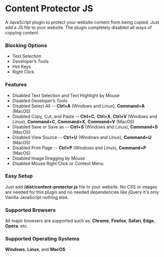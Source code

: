 # Content Protector JS

A JavaScript plugin to protect your website content from being copied. Just add a JS file to your website. The plugin completely disabled all ways of copying content.

### Blocking Options

- Text Selection
- Developer’s Tools
- Hot Keys
- Right Click

### Features

- Disabled Text Selection and Text Highlight by Mouse
- Disabled Developer’s Tools
- Disabled Select All -- **Ctrl+A** (Windows and Linux), **Command+A** (MacOS)
- Disabled Copy, Cut, and Paste -- **Ctrl+C**, **Ctrl+X**, **Ctrl+V** (Windows and Linux), **Command+C**, **Command+X**, **Command+V** (MacOS)
- Disabled Save or Save as -- **Ctrl+S** (Windows and Linux), **Command+S** (MacOS)
- Disabled View Source -- **Ctrl+U** (Windows and Linux), **Command+U** (MacOS)
- Disabled Print Page -- **Ctrl+P** (Windows and Linux), **Command+P** (MacOS)
- Disabled Image Dragging by Mouse
- Disabled Mouse Right Click or Context Menu

### Easy Setup

Just add **/dist/content-protector.js** file to your website. No CSS or images are needed for this plugin and no needed dependencies like jQuery it's only Vanilla JavaScript nothing else.

### Supported Browsers

All major browsers are supported such as: **Chrome**, **Firefox**, **Safari**, **Edge**, **Opera**, etc.

### Supported Operating Systems

**Windows**, **Linux**, and **MacOS**
